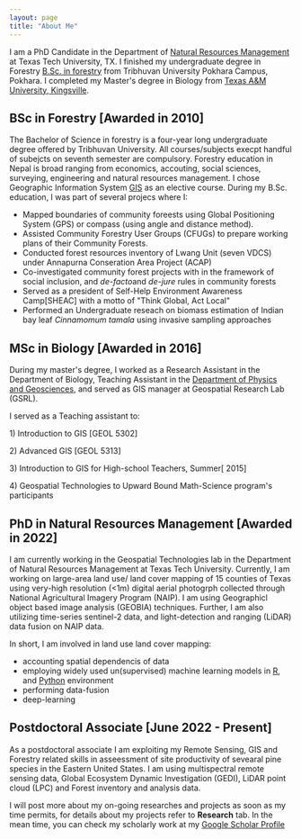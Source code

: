 ```yaml
---
layout: page
title: "About Me"
---
```


I am a PhD Candidate in the Department of [Natural Resources Management](https://www.depts.ttu.edu/nrm/) at Texas Tech University, TX. I finished my undergraduate degree  in Forestry [B.Sc. in forestry](https://www.iofpc.edu.np/) from Tribhuvan University Pokhara Campus, Pokhara. I completed my Master's degree in Biology from [Texas A&M University, Kingsville](https://www.tamuk.edu/artsci/departments/biol/index.html). 

## BSc in Forestry [Awarded in 2010]
The Bachelor of Science in forestry is a four-year long undergraduate degree offered by Tribhuvan University. All courses/subjects execpt handful of subejcts on seventh semester are compulsory. Forestry education in Nepal is broad ranging from economics, accouting, social sciences, surveying, engineering and natural resources management. I chose Geographic Information System [GIS](https://en.wikipedia.org/wiki/Geographic_information_system) as an elective course. During my B.Sc. education, I was part of several projecs where I:

- Mapped boundaries of community foreests using Global Positioning System (GPS) or compass (using angle and distance method).
- Assisted Community Forestry User Groups (CFUGs) to prepare working plans of their Community Forests.
- Conducted forest resources inventory of Lwang Unit (seven VDCS) under Annapurna Conseration Area Project (ACAP)
- Co-investigated community forest projects with in the framework of social inclusion, and *de-facto*and *de-jure* rules in community forests
- Served as a president of Self-Help Environment Awareness Camp[SHEAC] with a motto of "Think Global, Act Local"
- Performed an Undergraduate reseach on biomass estimation of Indian bay leaf <i> Cinnamomum tamala </i> using invasive sampling approaches

## MSc in Biology [Awarded in 2016]
During my master's degree, I worked as a Research Assistant in the Department of Biology, Teaching Assistant in the [Department of Physics and Geosciences](https://www.tamuk.edu/artsci/departments/phge/geo/index.html), and served as GIS manager at Geospatial Research Lab (GSRL).

I served as a Teaching assistant to:
<p> 1) Introduction to GIS [GEOL 5302] </p>
<p> 2) Advanced GIS        [GEOL 5313] </p>
<p> 3) Introduction to GIS for High-school Teachers, Summer[ 2015]</p>
<p> 4) Geospatial Technologies to Upward Bound Math-Science program's participants </p>

## PhD in Natural Resources Management [Awarded in 2022]
I am currently working in the Geospatial Technologies lab in the Department of Natural Resources Management at Texas Tech University. Currently,
I am working on large-area land use/ land cover mapping of 15 counties of Texas using very-high resolution (<1m) digital aerial photogrph collected through National Agricultural Imagery Program (NAIP). I am using Geographicl object based image analysis (GEOBIA) techniques. Further, I am also utilizing time-series sentinel-2 data, and light-detection and ranging (LiDAR) data fusion on NAIP data. 

In short, I am involved in land use land cover mapping: 
- accounting spatial dependencis of data 
- employing widely used un(supervised) machine learning models in [R](https://www.r-project.org/), and [Python](https://www.python.org/) environment 
- performing data-fusion
- deep-learning 

## Postdoctoral Associate [June 2022 - Present]

As a postdoctoral associate I am exploiting my Remote Sensing, GIS and Forestry related skills in asseessment of site productivity of sevearal pine species in the Eastern United States. I am using multispectral remote sensing data, Global Ecosystem Dynamic Investigation (GEDI), LiDAR point cloud (LPC) and Forest inventory and analysis data.
  
I will post more about my on-going researches and projects as soon as my time permits, for details about my projects refer to **Research** tab. In the mean time, you can check my scholarly work at my [Google Scholar Profile](https://scholar.google.com/citations?user=8hXlpL0AAAAJ&hl=en)
  
 
